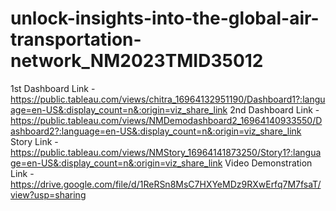 # unlock-insights-into-the-global-air-transportation-network_NM2023TMID35012
1st Dashboard Link - https://public.tableau.com/views/chitra_16964132951190/Dashboard1?:language=en-US&:display_count=n&:origin=viz_share_link
2nd Dashboard Link - https://public.tableau.com/views/NMDemodashboard2_16964140933550/Dashboard2?:language=en-US&:display_count=n&:origin=viz_share_link
Story Link - https://public.tableau.com/views/NMStory_16964141873250/Story1?:language=en-US&:display_count=n&:origin=viz_share_link
Video Demonstration Link - https://drive.google.com/file/d/1ReRSn8MsC7HXYeMDz9RXwErfq7M7fsaT/view?usp=sharing
